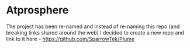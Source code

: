 # Atprosphere
The project has been re-named and instead of re-naming this repo (and breaking links shared around the web)
I decided to create a new repo and link to it here - https://github.com/SparrowTek/Plume
